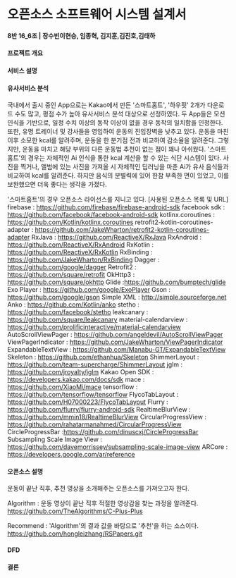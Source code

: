 # 오픈소스 소프트웨어 시스템 설계서

#### 8반 16_6조 | 장수빈이현승, 임종혁, 김지훈,김진호,김태하



#### 프로젝트 개요



#### 서비스 설명



#### 유사서비스 분석

국내에서 출시 중인 App으로는 Kakao에서 만든 '스마트홈트', '하우핏' 2개가 다운로드 수도 많고, 평점 수가 
높아 유사서비스 분석 대상으로 선정하였다. 두 App들은 모션인식을 기반으로, 일정 수치 이상의 동작 이상이
없을 경우 동작의 일치함을 인정한다. 또한, 유명 트레이너 및 강사들을 영입하여 운동의 진입장벽을 낮추고
있다. 운동을 마친 이후 소모한 kcal를 알려주며, 운동을 한 분기점 전과 비교하여 감소율을 알려준다.
그렇지만, 운동을 마치고 해당 부위의 다른 운동법 추천이 없는 점이 꽤나 아쉬웠다.
'스마트홈트'의 경우는 자체적인 Ai 인식을 통한 kcal 계산을 할 수 있는 식단 시스템이 있다. 사진을 찍거나,
앨범에 있는 사진을 가져올 시 자체적인 딥러닝을 마춘 Ai가 유사 음식들과 비교하여 kcal를 알려준다.
하지만 음식의 분별력에 있어 한참 부족한 면이 있었고, 이를 보완했으면 더욱 좋다는 생각을 가졌다.

'스마트홈트'의 경우 오픈소스 라이선스를 지니고 있다.
[사용된 오픈소스 목록 및 URL]
firebase : https://github.com/firebase/firebase-android-sdk
facebook sdk : https://github.com/facebook/facebook-android-sdk
kotlinx.coroutines : https://github.com/Kotlin/kotlinx.coroutines
retrofit2-kotlin-coroutines-adapter : https://github.com/JakeWharton/retrofit2-kotlin-coroutines-adapter
RxJava : https://github.com/ReactiveX/RxJava
RxAndroid : https://github.com/ReactiveX/RxAndroid
RxKotlin : https://github.com/ReactiveX/RxKotlin
RxBinding : https://github.com/JakeWharton/RxBinding
Dagger : https://github.com/google/dagger
Retrofit2 : https://github.com/square/retrofit
OkHttp3 : https://github.com/square/okhttp
Glide :https://github.com/bumptech/glide
Exo Player : https://github.com/google/ExoPlayer
Gson : https://github.com/google/gson
Simple XML : http://simple.sourceforge.net
Anko : https://github.com/Kotlin/anko
stetho : https://github.com/facebook/stetho
leakcanary : https://github.com/square/leakcanary
material-calendarview : https://github.com/prolificinteractive/material-calendarview
AutoScrollViewPager : https://github.com/angeldevil/AutoScrollViewPager
ViewPagerIndicator : https://github.com/JakeWharton/ViewPagerIndicator
ExpandableTextView : https://github.com/Manabu-GT/ExpandableTextView
Skeleton : https://github.com/ethanhua/Skeleton
ShimmerLayout : https://github.com/team-supercharge/ShimmerLayout
jglm : https://github.com/jroyalty/jglm
Kakao Open SDK : https://developers.kakao.com/docs/sdk
mace : https://github.com/XiaoMi/mace
tensorflow : https://github.com/tensorflow/tensorflow
FlycoTabLayout : https://github.com/H07000223/FlycoTabLayout
Flurry : https://github.com/flurry/flurry-android-sdk
RealtimeBlurView : https://github.com/mmin18/RealtimeBlurView
CircularProgressView : https://github.com/rahatarmanahmed/CircularProgressView
CircleProgressBar :https://github.com/dinuscxj/CircleProgressBar
Subsampling Scale Image View : https://github.com/davemorrissey/subsampling-scale-image-view
ARCore : https://developers.google.com/ar/reference


#### 오픈소스 설명

운동이 끝난 직후, 추천 영상을 소개해주는 오픈소스를 가져오고자 한다.

Algorithm : 운동 영상이 끝난 직후 적절한 영상감을 찾는 과정을 알려준다.
https://github.com/TheAlgorithms/C-Plus-Plus

Recommend : 'Algorithm'의 결과 값을 바탕으로 '추천'을 하는 소스이다.
https://github.com/hongleizhang/RSPapers.git

#### DFD



#### 결론